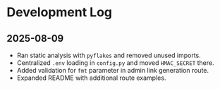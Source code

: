# Development Log

## 2025-08-09
- Ran static analysis with `pyflakes` and removed unused imports.
- Centralized `.env` loading in `config.py` and moved `HMAC_SECRET` there.
- Added validation for `fmt` parameter in admin link generation route.
- Expanded README with additional route examples.
